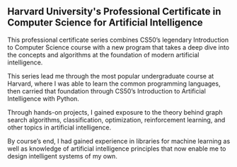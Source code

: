 ## Harvard University's Professional Certificate in Computer Science for Artificial Intelligence
This professional certificate series combines CS50’s legendary Introduction to Computer Science course with a new program that takes a deep dive into the concepts and algorithms at the foundation of modern artificial intelligence. 

This series lead me through the most popular undergraduate course at Harvard, where I was able to learn the common programming languages, then carried that foundation through CS50’s Introduction to Artificial Intelligence with Python. 

Through hands-on projects, I gained exposure to the theory behind graph search algorithms, classification, optimization, reinforcement learning, and other topics in artificial intelligence.

By course’s end, I had gained experience in libraries for machine learning as well as knowledge of artificial intelligence principles that now enable me to design intelligent systems of my own. 
